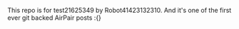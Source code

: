This repo is for test21625349 by Robot41423132310. And it's one of the first ever git backed AirPair posts :{}